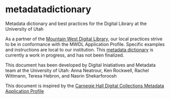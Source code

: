 # metadatadictionary
Metadata dictionary and best practices for the Digital Library at the University of Utah

As a partner of the [Mountain West Digital Library](https://mwdl.org/), our local practices strive to be in conformance with the MWDL Application Profile. Specific examples and instructions are local to our institution. This [metadata dictionary](https://github.com/marriott-library/metadatadictionary/blob/master/fields.md) is currently a work in progress, and has not been finalized.

This document has been developed by Digital Iniatiatives and Metadata team at the University of Utah: Anna Neatrour, Ken Rockwell, Rachel Wittmann, Teresa Hebron, and Nasrin Shekarforoosh

This document is inspired by the [Carnegie Hall Digital Collections Metadata Application Profile](https://carnegiehall.github.io/digitalcolls-metadataprofile/)
